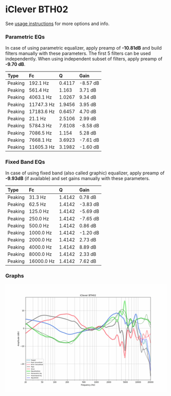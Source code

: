 # iClever BTH02
See [usage instructions](https://github.com/jaakkopasanen/AutoEq#usage) for more options and info.

### Parametric EQs
In case of using parametric equalizer, apply preamp of **-10.81dB** and build filters manually
with these parameters. The first 5 filters can be used independently.
When using independent subset of filters, apply preamp of **-9.70 dB**.

| Type    | Fc         |      Q | Gain     |
|:--------|:-----------|:-------|:---------|
| Peaking | 192.1 Hz   | 0.4117 | -8.57 dB |
| Peaking | 561.4 Hz   | 1.163  | 3.71 dB  |
| Peaking | 4063.1 Hz  | 1.0267 | 9.34 dB  |
| Peaking | 11747.3 Hz | 1.9456 | 3.95 dB  |
| Peaking | 17183.6 Hz | 0.6457 | 4.70 dB  |
| Peaking | 21.1 Hz    | 2.5106 | 2.99 dB  |
| Peaking | 5784.3 Hz  | 7.6108 | -8.58 dB |
| Peaking | 7086.5 Hz  | 1.154  | 5.28 dB  |
| Peaking | 7668.1 Hz  | 3.6923 | -7.61 dB |
| Peaking | 11605.3 Hz | 3.1982 | -1.60 dB |

### Fixed Band EQs
In case of using fixed band (also called graphic) equalizer, apply preamp of **-9.93dB**
(if available) and set gains manually with these parameters.

| Type    | Fc         |      Q | Gain     |
|:--------|:-----------|:-------|:---------|
| Peaking | 31.3 Hz    | 1.4142 | 0.78 dB  |
| Peaking | 62.5 Hz    | 1.4142 | -3.83 dB |
| Peaking | 125.0 Hz   | 1.4142 | -5.69 dB |
| Peaking | 250.0 Hz   | 1.4142 | -7.65 dB |
| Peaking | 500.0 Hz   | 1.4142 | 0.86 dB  |
| Peaking | 1000.0 Hz  | 1.4142 | -1.20 dB |
| Peaking | 2000.0 Hz  | 1.4142 | 2.73 dB  |
| Peaking | 4000.0 Hz  | 1.4142 | 8.89 dB  |
| Peaking | 8000.0 Hz  | 1.4142 | 2.33 dB  |
| Peaking | 16000.0 Hz | 1.4142 | 7.62 dB  |

### Graphs
![](./iClever%20BTH02.png)